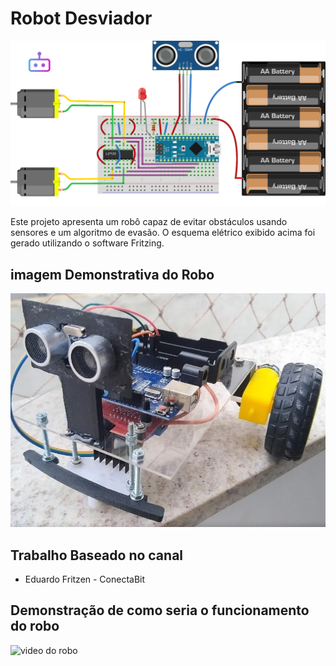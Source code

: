 # Robot Desviador

![Circuito Elétrico](scheme-nano-L293D.png)

Este projeto apresenta um robô capaz de evitar obstáculos usando sensores e um algoritmo de evasão. O esquema elétrico exibido acima foi gerado utilizando o software Fritzing.

## imagem Demonstrativa do Robo

![Imagem Robo](https://github.com/Maarzano/arduino-robo-desviador/blob/master/robot.jpg)

## Trabalho Baseado no canal

- Eduardo Fritzen - ConectaBit

## Demonstração de como seria o funcionamento do robo

![video do robo]()

